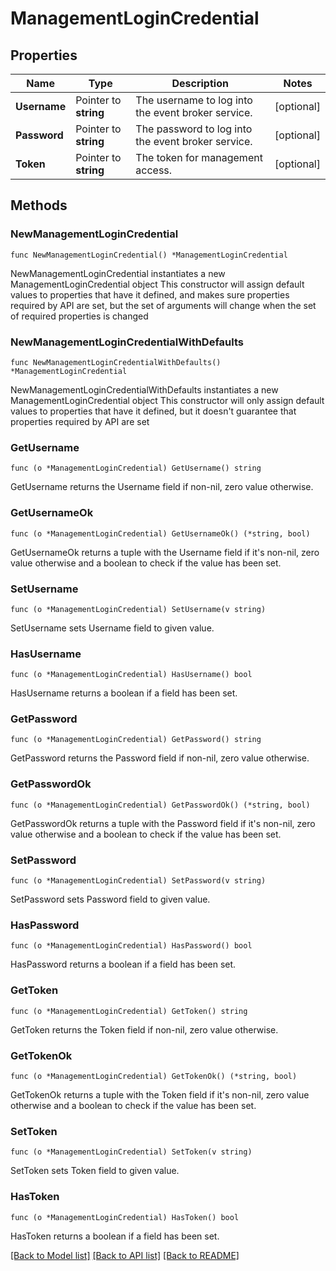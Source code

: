 # ManagementLoginCredential

## Properties

Name | Type | Description | Notes
------------ | ------------- | ------------- | -------------
**Username** | Pointer to **string** | The username to log into the event broker service. | [optional] 
**Password** | Pointer to **string** | The password to log into the event broker service. | [optional] 
**Token** | Pointer to **string** | The token for management access. | [optional] 

## Methods

### NewManagementLoginCredential

`func NewManagementLoginCredential() *ManagementLoginCredential`

NewManagementLoginCredential instantiates a new ManagementLoginCredential object
This constructor will assign default values to properties that have it defined,
and makes sure properties required by API are set, but the set of arguments
will change when the set of required properties is changed

### NewManagementLoginCredentialWithDefaults

`func NewManagementLoginCredentialWithDefaults() *ManagementLoginCredential`

NewManagementLoginCredentialWithDefaults instantiates a new ManagementLoginCredential object
This constructor will only assign default values to properties that have it defined,
but it doesn't guarantee that properties required by API are set

### GetUsername

`func (o *ManagementLoginCredential) GetUsername() string`

GetUsername returns the Username field if non-nil, zero value otherwise.

### GetUsernameOk

`func (o *ManagementLoginCredential) GetUsernameOk() (*string, bool)`

GetUsernameOk returns a tuple with the Username field if it's non-nil, zero value otherwise
and a boolean to check if the value has been set.

### SetUsername

`func (o *ManagementLoginCredential) SetUsername(v string)`

SetUsername sets Username field to given value.

### HasUsername

`func (o *ManagementLoginCredential) HasUsername() bool`

HasUsername returns a boolean if a field has been set.

### GetPassword

`func (o *ManagementLoginCredential) GetPassword() string`

GetPassword returns the Password field if non-nil, zero value otherwise.

### GetPasswordOk

`func (o *ManagementLoginCredential) GetPasswordOk() (*string, bool)`

GetPasswordOk returns a tuple with the Password field if it's non-nil, zero value otherwise
and a boolean to check if the value has been set.

### SetPassword

`func (o *ManagementLoginCredential) SetPassword(v string)`

SetPassword sets Password field to given value.

### HasPassword

`func (o *ManagementLoginCredential) HasPassword() bool`

HasPassword returns a boolean if a field has been set.

### GetToken

`func (o *ManagementLoginCredential) GetToken() string`

GetToken returns the Token field if non-nil, zero value otherwise.

### GetTokenOk

`func (o *ManagementLoginCredential) GetTokenOk() (*string, bool)`

GetTokenOk returns a tuple with the Token field if it's non-nil, zero value otherwise
and a boolean to check if the value has been set.

### SetToken

`func (o *ManagementLoginCredential) SetToken(v string)`

SetToken sets Token field to given value.

### HasToken

`func (o *ManagementLoginCredential) HasToken() bool`

HasToken returns a boolean if a field has been set.


[[Back to Model list]](../README.md#documentation-for-models) [[Back to API list]](../README.md#documentation-for-api-endpoints) [[Back to README]](../README.md)


